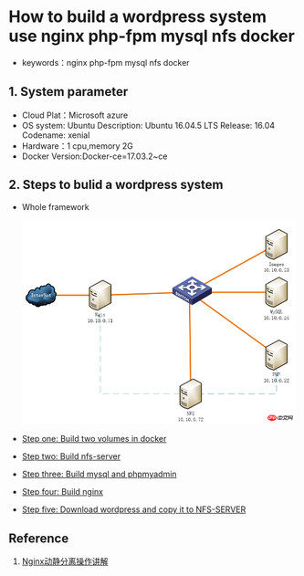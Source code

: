 # How to build a wordpress system use nginx php-fpm mysql nfs docker
* keywords：nginx php-fpm mysql nfs docker


## 1. System parameter

* Cloud Plat：Microsoft azure 
* OS system: Ubuntu Description: Ubuntu 16.04.5 LTS Release: 16.04 Codename: xenial
* Hardware：1 cpu,memory 2G
* Docker Version:Docker-ce=17.03.2~ce

## 2. Steps to bulid a wordpress system

* Whole framework

    ![Whole framework](/images/steps_whole_framework.png)
* [Step one: Build two volumes in docker](/content/step1.md)
* [Step two: Build nfs-server](/content/step2.md)
* [Step three: Build mysql and phpmyadmin](/content/step3.md)
* [Step four: Build nginx](/content/step4.md)
* [Step five: Download wordpress and copy it to NFS-SERVER](/content/step5.md)


## Reference
1. [Nginx动静分离操作讲解](http://www.php.cn/php-weizijiaocheng-390516.html)
